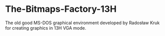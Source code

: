 # The-Bitmaps-Factory-13H
The old good MS-DOS graphical environment developed by Radosław Kruk for creating graphics in 13H VGA mode.
